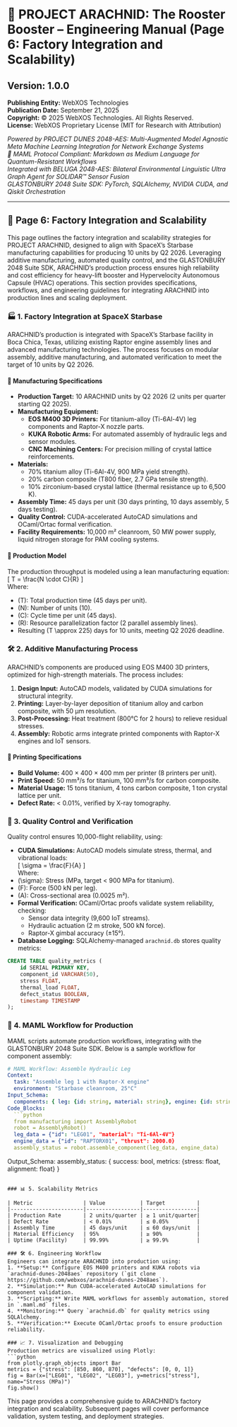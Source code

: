 # 🚀 PROJECT ARACHNID: The Rooster Booster – Engineering Manual (Page 6: Factory Integration and Scalability)

## Version: 1.0.0  
**Publishing Entity:** WebXOS Technologies  
**Publication Date:** September 21, 2025  
**Copyright:** © 2025 WebXOS Technologies. All Rights Reserved.  
**License:** WebXOS Proprietary License (MIT for Research with Attribution)  

*Powered by PROJECT DUNES 2048-AES: Multi-Augmented Model Agnostic Meta Machine Learning Integration for Network Exchange Systems*  
*🐪 MAML Protocol Compliant: Markdown as Medium Language for Quantum-Resistant Workflows*  
*Integrated with BELUGA 2048-AES: Bilateral Environmental Linguistic Ultra Graph Agent for SOLIDAR™ Sensor Fusion*  
*GLASTONBURY 2048 Suite SDK: PyTorch, SQLAlchemy, NVIDIA CUDA, and Qiskit Orchestration*  

---

## 📜 Page 6: Factory Integration and Scalability  

This page outlines the factory integration and scalability strategies for PROJECT ARACHNID, designed to align with SpaceX’s Starbase manufacturing capabilities for producing 10 units by Q2 2026. Leveraging additive manufacturing, automated quality control, and the GLASTONBURY 2048 Suite SDK, ARACHNID’s production process ensures high reliability and cost efficiency for heavy-lift booster and Hypervelocity Autonomous Capsule (HVAC) operations. This section provides specifications, workflows, and engineering guidelines for integrating ARACHNID into production lines and scaling deployment.

### 🏭 1. Factory Integration at SpaceX Starbase  

ARACHNID’s production is integrated with SpaceX’s Starbase facility in Boca Chica, Texas, utilizing existing Raptor engine assembly lines and advanced manufacturing technologies. The process focuses on modular assembly, additive manufacturing, and automated verification to meet the target of 10 units by Q2 2026.

#### 📏 Manufacturing Specifications  
- **Production Target:** 10 ARACHNID units by Q2 2026 (2 units per quarter starting Q2 2025).  
- **Manufacturing Equipment:**  
  - **EOS M400 3D Printers:** For titanium-alloy (Ti-6Al-4V) leg components and Raptor-X nozzle parts.  
  - **KUKA Robotic Arms:** For automated assembly of hydraulic legs and sensor modules.  
  - **CNC Machining Centers:** For precision milling of crystal lattice reinforcements.  
- **Materials:**  
  - 70% titanium alloy (Ti-6Al-4V, 900 MPa yield strength).  
  - 20% carbon composite (T800 fiber, 2.7 GPa tensile strength).  
  - 10% zirconium-based crystal lattice (thermal resistance up to 6,500 K).  
- **Assembly Time:** 45 days per unit (30 days printing, 10 days assembly, 5 days testing).  
- **Quality Control:** CUDA-accelerated AutoCAD simulations and OCaml/Ortac formal verification.  
- **Facility Requirements:** 10,000 m² cleanroom, 50 MW power supply, liquid nitrogen storage for PAM cooling systems.  

#### 🔢 Production Model  
The production throughput is modeled using a lean manufacturing equation:  
\[
T = \frac{N \cdot C}{R}
\]  
Where:  
- \(T\): Total production time (45 days per unit).  
- \(N\): Number of units (10).  
- \(C\): Cycle time per unit (45 days).  
- \(R\): Resource parallelization factor (2 parallel assembly lines).  
- Resulting \(T \approx 225\) days for 10 units, meeting Q2 2026 deadline.  

### 🛠️ 2. Additive Manufacturing Process  

ARACHNID’s components are produced using EOS M400 3D printers, optimized for high-strength materials. The process includes:  
1. **Design Input:** AutoCAD models, validated by CUDA simulations for structural integrity.  
2. **Printing:** Layer-by-layer deposition of titanium alloy and carbon composite, with 50 µm resolution.  
3. **Post-Processing:** Heat treatment (800°C for 2 hours) to relieve residual stresses.  
4. **Assembly:** Robotic arms integrate printed components with Raptor-X engines and IoT sensors.  

#### 📏 Printing Specifications  
- **Build Volume:** 400 × 400 × 400 mm per printer (8 printers per unit).  
- **Print Speed:** 50 mm³/s for titanium, 100 mm³/s for carbon composite.  
- **Material Usage:** 15 tons titanium, 4 tons carbon composite, 1 ton crystal lattice per unit.  
- **Defect Rate:** < 0.01%, verified by X-ray tomography.  

### 📡 3. Quality Control and Verification  

Quality control ensures 10,000-flight reliability, using:  
- **CUDA Simulations:** AutoCAD models simulate stress, thermal, and vibrational loads:  
\[
\sigma = \frac{F}{A}
\]  
Where:  
- \(\sigma\): Stress (MPa, target < 900 MPa for titanium).  
- \(F\): Force (500 kN per leg).  
- \(A\): Cross-sectional area (0.0025 m²).  
- **Formal Verification:** OCaml/Ortac proofs validate system reliability, checking:  
  - Sensor data integrity (9,600 IoT streams).  
  - Hydraulic actuation (2 m stroke, 500 kN force).  
  - Raptor-X gimbal accuracy (±15°).  
- **Database Logging:** SQLAlchemy-managed `arachnid.db` stores quality metrics:  
```sql
CREATE TABLE quality_metrics (
    id SERIAL PRIMARY KEY,
    component_id VARCHAR(50),
    stress FLOAT,
    thermal_load FLOAT,
    defect_status BOOLEAN,
    timestamp TIMESTAMP
);
```

### 📜 4. MAML Workflow for Production  

MAML scripts automate production workflows, integrating with the GLASTONBURY 2048 Suite SDK. Below is a sample workflow for component assembly:  

```yaml
# MAML Workflow: Assemble Hydraulic Leg
Context:
  task: "Assemble leg 1 with Raptor-X engine"
  environment: "Starbase cleanroom, 25°C"
Input_Schema:
  components: { leg: {id: string, material: string}, engine: {id: string, thrust: float} }
Code_Blocks:
  ```python
  from manufacturing import AssemblyRobot
  robot = AssemblyRobot()
  leg_data = {"id": "LEG01", "material": "Ti-6Al-4V"}
  engine_data = {"id": "RAPTORX01", "thrust": 2000.0}
  assembly_status = robot.assemble_component(leg_data, engine_data)
  ```
Output_Schema:
  assembly_status: { success: bool, metrics: {stress: float, alignment: float} }
```

### 📊 5. Scalability Metrics  

| Metric                | Value           | Target          |
|-----------------------|-----------------|-----------------|
| Production Rate       | 2 units/quarter | ≥ 1 unit/quarter|
| Defect Rate           | < 0.01%         | ≤ 0.05%         |
| Assembly Time         | 45 days/unit    | ≤ 60 days/unit  |
| Material Efficiency   | 95%             | ≥ 90%           |
| Uptime (Facility)     | 99.99%          | ≥ 99.9%         |

### 🛠️ 6. Engineering Workflow  
Engineers can integrate ARACHNID into production using:  
1. **Setup:** Configure EOS M400 printers and KUKA robots via `arachnid-dunes-2048aes` repository (`git clone https://github.com/webxos/arachnid-dunes-2048aes`).  
2. **Simulation:** Run CUDA-accelerated AutoCAD simulations for component validation.  
3. **Scripting:** Write MAML workflows for assembly automation, stored in `.maml.md` files.  
4. **Monitoring:** Query `arachnid.db` for quality metrics using SQLAlchemy.  
5. **Verification:** Execute OCaml/Ortac proofs to ensure production reliability.  

### 📈 7. Visualization and Debugging  
Production metrics are visualized using Plotly:  
```python
from plotly.graph_objects import Bar
metrics = {"stress": [850, 860, 870], "defects": [0, 0, 1]}
fig = Bar(x=["LEG01", "LEG02", "LEG03"], y=metrics["stress"], name="Stress (MPa)")
fig.show()
```

This page provides a comprehensive guide to ARACHNID’s factory integration and scalability. Subsequent pages will cover performance validation, system testing, and deployment strategies.